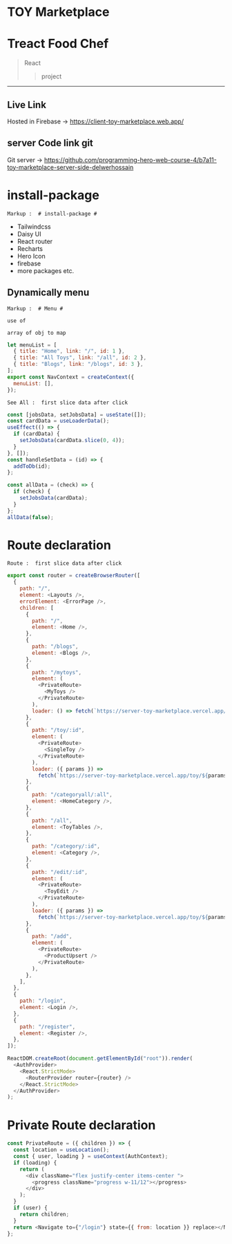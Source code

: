 # TOY Marketplace

# Treact Food Chef <a name="TOP"></a>

> React
>
> > project

---

## Live Link

Hosted in Firebase -> https://client-toy-marketplace.web.app/

## server Code link git 

Git server -> https://github.com/programming-hero-web-course-4/b7a11-toy-marketplace-server-side-delwerhossain

# install-package

    Markup :  # install-package #

- Tailwindcss
- Daisy UI
- React router
- Recharts
- Hero Icon
- firebase
- more packages etc.

## Dynamically menu

    Markup :  # Menu #

    use of

    array of obj to map

```javascript
let menuList = [
  { title: "Home", link: "/", id: 1 },
  { title: "All Toys", link: "/all", id: 2 },
  { title: "Blogs", link: "/blogs", id: 3 },
];
export const NavContext = createContext({
  menuList: [],
});
```

    See All :  first slice data after click

```javascript
const [jobsData, setJobsData] = useState([]);
const cardData = useLoaderData();
useEffect(() => {
  if (cardData) {
    setJobsData(cardData.slice(0, 4));
  }
}, []);
const handleSetData = (id) => {
  addToDb(id);
};

const allData = (check) => {
  if (check) {
    setJobsData(cardData);
  }
};
allData(false);
```

# Route declaration

    Route :  first slice data after click

```javascript
export const router = createBrowserRouter([
  {
    path: "/",
    element: <Layouts />,
    errorElement: <ErrorPage />,
    children: [
      {
        path: "/",
        element: <Home />,
      },
      {
        path: "/blogs",
        element: <Blogs />,
      },
      {
        path: "/mytoys",
        element: (
          <PrivateRoute>
            <MyToys />
          </PrivateRoute>
        ),
        loader: () => fetch(`https://server-toy-marketplace.vercel.app/toys`),
      },
      {
        path: "/toy/:id",
        element: (
          <PrivateRoute>
            <SingleToy />
          </PrivateRoute>
        ),
        loader: ({ params }) =>
          fetch(`https://server-toy-marketplace.vercel.app/toy/${params.id}`),
      },
      {
        path: "/categoryall/:all",
        element: <HomeCategory />,
      },
      {
        path: "/all",
        element: <ToyTables />,
      },
      {
        path: "/category/:id",
        element: <Category />,
      },
      {
        path: "/edit/:id",
        element: (
          <PrivateRoute>
            <ToyEdit />
          </PrivateRoute>
        ),
        loader: ({ params }) =>
          fetch(`https://server-toy-marketplace.vercel.app/toy/${params.id}`),
      },
      {
        path: "/add",
        element: (
          <PrivateRoute>
            <ProductUpsert />
          </PrivateRoute>
        ),
      },
    ],
  },
  {
    path: "/login",
    element: <Login />,
  },
  {
    path: "/register",
    element: <Register />,
  },
]);

ReactDOM.createRoot(document.getElementById("root")).render(
  <AuthProvider>
    <React.StrictMode>
      <RouterProvider router={router} />
    </React.StrictMode>
  </AuthProvider>
);
```

# Private Route declaration

```javascript
const PrivateRoute = ({ children }) => {
  const location = useLocation();
  const { user, loading } = useContext(AuthContext);
  if (loading) {
    return (
      <div className="flex justify-center items-center ">
        <progress className="progress w-11/12"></progress>
      </div>
    );
  }
  if (user) {
    return children;
  }
  return <Navigate to={"/login"} state={{ from: location }} replace></Navigate>;
};
```
